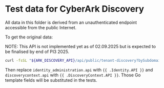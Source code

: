 # Test data for CyberArk Discovery

All data in this folder is derived from an unauthenticated endpoint accessible from the public Internet.

To get the original data:

NOTE: This API is not implemented yet as of 02.09.2025 but is expected to be finalised by end of PI3 2025.
```bash
curl -fsSL "${ARK_DISCOVERY_API}/api/public/tenant-discovery?bySubdomain=${ARK_SUBDOMAIN}" | jq
```

Then replace `identity_administration.api` with `{{ .Identity.API }}` and
`discoverycontext.api` with `{{ .DiscoveryContext.API }}`. Those Go template
fields will be substituted in the tests.
